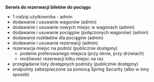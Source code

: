 **Serwis do rezerwacji biletów do pociągu**

-   1 rodzaj użytkownika - admin
-   dodawanie i usuwanie wagonów (admin)
-   dodawanie i usuwanie nowych miejsc w wagonach (admin)
-   dodawanie i usuwanie pociągów (połączonych wagonów) (admin)
-   dodawanie rozkładów dla pociągów (admin)
-   dodawanie i usuwanie rezerwacji (admin)
-   rezerwacja miejsc na podróż (publicznie dostępny)
    -   podanie preferowanego miejsca (przy oknie, przy drzwiach)
    -   możliwość rezerwacji kilku miejsc na raz
-   przeglądanie listy dostępnych podróży (publicznie dostępny)
-   endpointy zabezpieczone za pomocą Spring Security (albo w inny sposób)